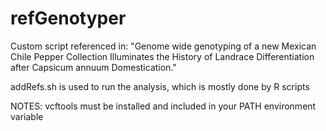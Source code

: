 # refGenotyper

Custom script referenced in:
"Genome wide genotyping of a new Mexican Chile Pepper Collection Illuminates the History 
of Landrace Differentiation after Capsicum annuum Domestication."

addRefs.sh is used to run the analysis, which is mostly done by R scripts

NOTES:
vcftools must be installed and included in your PATH environment variable